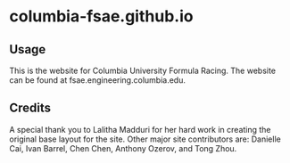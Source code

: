 # columbia-fsae.github.io

## Usage
This is the website for Columbia University Formula Racing. The website can be found at fsae.engineering.columbia.edu.

## Credits
A special thank you to Lalitha Madduri for her hard work in creating the original base layout for the site. 
Other major site contributors are: Danielle Cai, Ivan Barrel, Chen Chen, Anthony Ozerov, and Tong Zhou.
